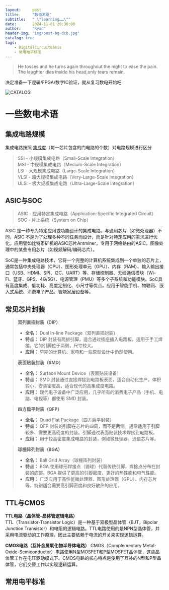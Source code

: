 ```yaml
---
layout:     post
title:      "数电术语"
subtitle:   " \"learning……\""
date:       2024-11-01 20:36:00
author:     "Ryan"
header-img: "img/post-bg-dcb.jpg"
catalog: true
tags:
    - DigitalCircuitBasis
    - 常用电平标准
---
```


> He tosses and he turns again throughout the night to ease the pain. The laughter dies inside his head,only tears remain.

决定准备一下逻辑/FPGA/数字IC验证，就从复习数电开始吧

![CATALOG](https://ryanaqu.github.io/img/inpost_dcb/dcb_catalog.png  "catalog")

# 一些数电术语
## 集成电路规模
集成电路按照 <u>集成度</u>（每一芯片包含的门电路的个数）对电路规模进行区分  
> SSI - 小规模集成电路（Small-Scale Integration）  
> MSI - 中规模集成电路（Medium-Scale Integration）  
> LSI - 大规模集成电路（Large-Scale Integration）  
> VLSI - 超大规模集成电路（Very-Large-Scale Integration）  
> ULSI - 极大规模集成电路（Ultra-Large-Scale Integration）  
## ASIC与SOC
> ASIC - 应用特定集成电路（Application-Specific Integrated Circuit）    
> SOC - 片上系统（System on Chip）  

ASIC 是一种专为特定应用或功能设计的集成电路。与通用芯片（如微处理器）不同，ASIC 不是为了处理多种不同任务而设计，而是针对特定应用的需求进行优化。应用譬如比特币矿机的ASIC芯片Antminer，专用于网络路由的ASIC，图像处理中的某些专用芯片（如视频解码/编码芯片）。


SoC是一种集成电路技术，它将一个完整的计算机系统集成到一个单独的芯片上，通常包括中央处理器（CPU）、图形处理单元（GPU）、内存（RAM）、输入输出接口（USB、HDMI、SPI、I2C、UART）等、存储控制器、无线通信模块（Wi-Fi、蓝牙、GPS、4G/5G）、电源管理（PMU）等多个子系统和功能模块。SoC具有高度集成、低功耗、高度定制化、小尺寸等优点。应用于智能手机、物联网、嵌入式系统、消费电子产品、智能家居设备等。
## 常见芯片封装
> **双列直插封装（DIP）**
> * **全名：** Dual In-line Package（双列直插封装）
> * **特点：** DIP 封装有两排引脚，适合通过插座插入电路板，适用于手工焊接。它的引脚位于两侧，尺寸较大。
> * **应用：** 早期的计算机、家电和一些原型设计中仍然使用。

> **表面贴装封装（SMD）**
> * **全名：** Surface Mount Device（表面贴装设备）
> * **特点：** SMD 封装通过直接焊接到电路板表面，适合自动化生产，体积较小，安装密度高，适合现代的高集成度电路。
> * **应用：** 现代电子设备中广泛应用，几乎所有的消费电子产品（手机、电脑、电视等）都使用 SMD 封装。

> **四方扁平封装（QFP）**
> * **全名：** Quad Flat Package（四方扁平封装）
> * **特点：** QFP 封装的引脚在芯片的四周，而不是两侧。通常适用于引脚较多、需要更高密度的封装。引脚通过表面贴装技术焊接到电路板。
> * **应用：** 用于较高密度集成电路的封装，例如微处理器、通信芯片等。

> **球栅阵列封装（BGA）**
> * **全名：** Ball Grid Array（球栅阵列封装）
> * **特点：** BGA 使用球形焊接点（锡球）代替传统引脚，焊接点分布在封装的底部。BGA 提供了更高的引脚密度、更好的热性能和电气性能。
> * **应用：** 广泛应用于高性能微处理器、图形处理器（GPU）、内存芯片等，特别适合需要高引脚密度和良好散热的应用。

## TTL与CMOS
**TTL电路（晶体管-晶体管逻辑电路）**  
TTL（Transistor-Transistor Logic）是一种基于双极型晶体管（BJT，Bipolar Junction Transistor）和电阻的逻辑电路。TTL电路使用的是NPN型晶体管，并采用电流驱动的工作原理，因此主要依赖于电流的开关来实现逻辑运算。

**CMOS电路（互补金属氧化物半导体电路）**
CMOS（Complementary Metal-Oxide-Semiconductor）电路使用N型MOSFET和P型MOSFET晶体管，这些晶体管工作在电压驱动模式下。CMOS电路的核心特点是使用了互补的N型和P型晶体管，它们交替工作以实现逻辑运算。

## 常用电平标准





